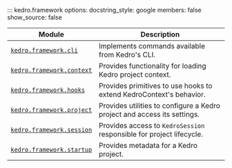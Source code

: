 ::: kedro.framework
    options:
      docstring_style: google
      members: false
      show_source: false

| Module                          | Description                                                                 |
|---------------------------------|-----------------------------------------------------------------------------|
| [`kedro.framework.cli`](kedro.framework.cli.md) | Implements commands available from Kedro's CLI.                          |
| [`kedro.framework.context`](kedro.framework.context.md) | Provides functionality for loading Kedro project context.               |
| [`kedro.framework.hooks`](kedro.framework.hooks.md) | Provides primitives to use hooks to extend KedroContext's behavior.     |
| [`kedro.framework.project`](kedro.framework.project.md) | Provides utilities to configure a Kedro project and access its settings.|
| [`kedro.framework.session`](kedro.framework.session.md) | Provides access to `KedroSession` responsible for project lifecycle.    |
| [`kedro.framework.startup`](kedro.framework.startup.md) | Provides metadata for a Kedro project.                                  |                       |
